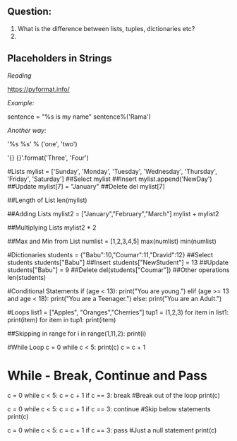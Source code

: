 ## Question: 
1. What is the difference between lists, tuples, dictionaries etc?
2. 

## Placeholders in Strings
*Reading*

https://pyformat.info/

*Example:*

sentence = "%s is my name"
sentence%('Rama')

*Another way:*

'%s %s' % ('one', 'two')

'{} {}'.format('Three', 'Four')

#Lists
mylist = ['Sunday', 'Monday', 'Tuesday', 'Wednesday', 'Thursday', 'Friday', 'Saturday']
##Select
mylist
##Insert
mylist.append('NewDay')
##Update
mylist[7] = "January"
##Delete
del mylist[7]

##Length of List
len(mylist)

##Adding Lists
mylist2 = ["January","February","March"]
mylist + mylist2

##Multiplying Lists
mylist2 * 2

##Max and Min from List
numlist = [1,2,3,4,5]
max(numlist)
min(numlist)

#Dictionaries
students = {"Babu":10,"Coumar":11,"Dravid":12}
##Select
students
students["Babu"]
##Insert
students["NewStudent"] = 13
##Update
students["Babu"] = 9
##Delete
del(students["Coumar"])
##Other operations
len(students)

#Conditional Statements
if (age < 13):
    print("You are young.")
elif (age >= 13 and age < 18):
    print("You are a Teenager.")
else:
   print("You are an Adult.")

#Loops
list1 = ["Apples", "Oranges","Cherries"]
tup1 = (1,2,3)
for item in list1:
    print(item)
for item in tup1:
    print(item)

##Skipping in range
for i in range(1,11,2):
    print(i)

#While Loop
c = 0
while c < 5:
    print(c)
    c = c + 1
    
# While - Break, Continue and Pass
c = 0
while c < 5:
    c = c + 1
    if c == 3:
        break #Break out of the loop
    print(c)

c = 0
while c < 5:
    c = c + 1
    if c == 3:
        continue #Skip below statements
    print(c)

c = 0
while c < 5:
    c = c + 1
    if c == 3:
        pass #Just a null statement
    print(c)

 
